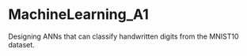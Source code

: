 # MachineLearning_A1
 Designing ANNs that can classify handwritten digits from the MNIST10 dataset. 
